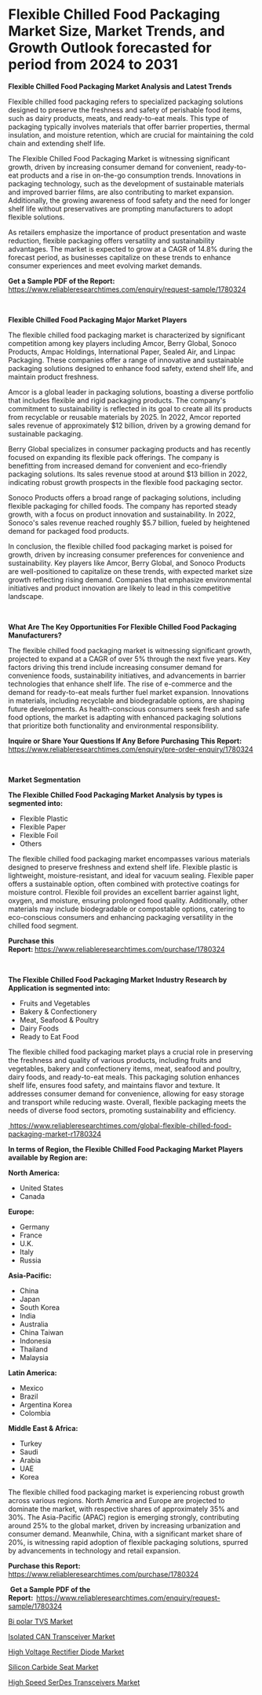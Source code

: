 <p><h1>Flexible Chilled Food Packaging Market Size, Market Trends, and Growth Outlook forecasted for period from 2024 to 2031</h1></p><p><strong>Flexible Chilled Food Packaging Market Analysis and Latest Trends</strong></p>
<p><p>Flexible chilled food packaging refers to specialized packaging solutions designed to preserve the freshness and safety of perishable food items, such as dairy products, meats, and ready-to-eat meals. This type of packaging typically involves materials that offer barrier properties, thermal insulation, and moisture retention, which are crucial for maintaining the cold chain and extending shelf life.</p><p>The Flexible Chilled Food Packaging Market is witnessing significant growth, driven by increasing consumer demand for convenient, ready-to-eat products and a rise in on-the-go consumption trends. Innovations in packaging technology, such as the development of sustainable materials and improved barrier films, are also contributing to market expansion. Additionally, the growing awareness of food safety and the need for longer shelf life without preservatives are prompting manufacturers to adopt flexible solutions.</p><p>As retailers emphasize the importance of product presentation and waste reduction, flexible packaging offers versatility and sustainability advantages. The market is expected to grow at a CAGR of 14.8% during the forecast period, as businesses capitalize on these trends to enhance consumer experiences and meet evolving market demands.</p></p>
<p><strong>Get a Sample PDF of the Report:&nbsp;</strong> <a href="https://www.reliableresearchtimes.com/enquiry/request-sample/1780324?utm_campaign=1598&utm_medium=2&utm_source=Github&utm_content=ia&utm_term=13102024&utm_id=flexible-chilled-food-packaging">https://www.reliableresearchtimes.com/enquiry/request-sample/1780324</a></p>
<p>&nbsp;</p>
<p><strong>Flexible Chilled Food Packaging Major Market Players</strong></p>
<p><p>The flexible chilled food packaging market is characterized by significant competition among key players including Amcor, Berry Global, Sonoco Products, Ampac Holdings, International Paper, Sealed Air, and Linpac Packaging. These companies offer a range of innovative and sustainable packaging solutions designed to enhance food safety, extend shelf life, and maintain product freshness.</p><p>Amcor is a global leader in packaging solutions, boasting a diverse portfolio that includes flexible and rigid packaging products. The company's commitment to sustainability is reflected in its goal to create all its products from recyclable or reusable materials by 2025. In 2022, Amcor reported sales revenue of approximately $12 billion, driven by a growing demand for sustainable packaging.</p><p>Berry Global specializes in consumer packaging products and has recently focused on expanding its flexible pack offerings. The company is benefitting from increased demand for convenient and eco-friendly packaging solutions. Its sales revenue stood at around $13 billion in 2022, indicating robust growth prospects in the flexible food packaging sector.</p><p>Sonoco Products offers a broad range of packaging solutions, including flexible packaging for chilled foods. The company has reported steady growth, with a focus on product innovation and sustainability. In 2022, Sonoco's sales revenue reached roughly $5.7 billion, fueled by heightened demand for packaged food products.</p><p>In conclusion, the flexible chilled food packaging market is poised for growth, driven by increasing consumer preferences for convenience and sustainability. Key players like Amcor, Berry Global, and Sonoco Products are well-positioned to capitalize on these trends, with expected market size growth reflecting rising demand. Companies that emphasize environmental initiatives and product innovation are likely to lead in this competitive landscape.</p></p>
<p>&nbsp;</p>
<p><strong>What Are The Key Opportunities For Flexible Chilled Food Packaging Manufacturers?</strong></p>
<p><p>The flexible chilled food packaging market is witnessing significant growth, projected to expand at a CAGR of over 5% through the next five years. Key factors driving this trend include increasing consumer demand for convenience foods, sustainability initiatives, and advancements in barrier technologies that enhance shelf life. The rise of e-commerce and the demand for ready-to-eat meals further fuel market expansion. Innovations in materials, including recyclable and biodegradable options, are shaping future developments. As health-conscious consumers seek fresh and safe food options, the market is adapting with enhanced packaging solutions that prioritize both functionality and environmental responsibility.</p></p>
<p><strong>Inquire or Share Your Questions If Any Before Purchasing This Report:</strong> <a href="https://www.reliableresearchtimes.com/enquiry/pre-order-enquiry/1780324?utm_campaign=1598&utm_medium=2&utm_source=Github&utm_content=ia&utm_term=13102024&utm_id=flexible-chilled-food-packaging">https://www.reliableresearchtimes.com/enquiry/pre-order-enquiry/1780324</a></p>
<p>&nbsp;</p>
<p><strong>Market Segmentation</strong></p>
<p><strong>The Flexible Chilled Food Packaging Market Analysis by types is segmented into:</strong></p>
<p><ul><li>Flexible Plastic</li><li>Flexible Paper</li><li>Flexible Foil</li><li>Others</li></ul></p>
<p><p>The flexible chilled food packaging market encompasses various materials designed to preserve freshness and extend shelf life. Flexible plastic is lightweight, moisture-resistant, and ideal for vacuum sealing. Flexible paper offers a sustainable option, often combined with protective coatings for moisture control. Flexible foil provides an excellent barrier against light, oxygen, and moisture, ensuring prolonged food quality. Additionally, other materials may include biodegradable or compostable options, catering to eco-conscious consumers and enhancing packaging versatility in the chilled food segment.</p></p>
<p><strong>Purchase this Report:&nbsp;</strong><a href="https://www.reliableresearchtimes.com/purchase/1780324?utm_campaign=1598&utm_medium=2&utm_source=Github&utm_content=ia&utm_term=13102024&utm_id=flexible-chilled-food-packaging">https://www.reliableresearchtimes.com/purchase/1780324</a></p>
<p>&nbsp;</p>
<p><strong>The Flexible Chilled Food Packaging Market Industry Research by Application is segmented into:</strong></p>
<p><ul><li>Fruits and Vegetables</li><li>Bakery & Confectionery</li><li>Meat, Seafood & Poultry</li><li>Dairy Foods</li><li>Ready to Eat Food</li></ul></p>
<p><p>The flexible chilled food packaging market plays a crucial role in preserving the freshness and quality of various products, including fruits and vegetables, bakery and confectionery items, meat, seafood and poultry, dairy foods, and ready-to-eat meals. This packaging solution enhances shelf life, ensures food safety, and maintains flavor and texture. It addresses consumer demand for convenience, allowing for easy storage and transport while reducing waste. Overall, flexible packaging meets the needs of diverse food sectors, promoting sustainability and efficiency.</p></p>
<p><a href="https://www.reliableresearchtimes.com/global-flexible-chilled-food-packaging-market-r1780324?utm_campaign=1598&utm_medium=2&utm_source=Github&utm_content=ia&utm_term=13102024&utm_id=flexible-chilled-food-packaging">&nbsp;https://www.reliableresearchtimes.com/global-flexible-chilled-food-packaging-market-r1780324</a></p>
<p><strong>In terms of Region, the Flexible Chilled Food Packaging Market Players available by Region are:</strong></p>
<p>
    <p> <strong> North America: </strong>
        <ul>
            <li>United States</li>
            <li>Canada</li>
        </ul>
        </p> 
    <p> <strong> Europe: </strong>
        <ul>
            <li>Germany</li>
            <li>France</li>
            <li>U.K.</li>
            <li>Italy</li>
            <li>Russia</li>
        </ul>
        </p> 
    <p> <strong> Asia-Pacific: </strong>
        <ul>
            <li>China</li>
            <li>Japan</li>
            <li>South Korea</li>
            <li>India</li>
            <li>Australia</li>
            <li>China Taiwan</li>
            <li>Indonesia</li>
            <li>Thailand</li>
            <li>Malaysia</li>
        </ul>
        </p> 
    <p> <strong> Latin America: </strong>
        <ul>
            <li>Mexico</li>
            <li>Brazil</li>
            <li>Argentina Korea</li>
            <li>Colombia</li>
        </ul>
        </p> 
    <p> <strong> Middle East & Africa: </strong>
        <ul>
            <li>Turkey</li>
            <li>Saudi</li>
            <li>Arabia</li>
            <li>UAE</li>
            <li>Korea</li>
        </ul>
    </p>
    </p>
<p><p>The flexible chilled food packaging market is experiencing robust growth across various regions. North America and Europe are projected to dominate the market, with respective shares of approximately 35% and 30%. The Asia-Pacific (APAC) region is emerging strongly, contributing around 25% to the global market, driven by increasing urbanization and consumer demand. Meanwhile, China, with a significant market share of 20%, is witnessing rapid adoption of flexible packaging solutions, spurred by advancements in technology and retail expansion.</p></p>
<p><strong>Purchase this Report: </strong><a href="https://www.reliableresearchtimes.com/purchase/1780324?utm_campaign=1598&utm_medium=2&utm_source=Github&utm_content=ia&utm_term=13102024&utm_id=flexible-chilled-food-packaging">https://www.reliableresearchtimes.com/purchase/1780324</a></p>
<p>&nbsp;<strong>Get a Sample PDF of the Report:&nbsp;&nbsp;</strong><a href="https://www.reliableresearchtimes.com/enquiry/request-sample/1780324?utm_campaign=1598&utm_medium=2&utm_source=Github&utm_content=ia&utm_term=13102024&utm_id=flexible-chilled-food-packaging">https://www.reliableresearchtimes.com/enquiry/request-sample/1780324</a></p>
<p><strong></strong></p>
<p><p><a href="https://www.linkedin.com/pulse/bi-polar-tvs-market-research-report-exploring-size-revenue-au39f?utm_campaign=1598&utm_medium=2&utm_source=Github&utm_content=ia&utm_term=13102024&utm_id=flexible-chilled-food-packaging">Bi polar TVS Market</a></p><p><a href="https://www.linkedin.com/pulse/isolated-can-transceiver-industry-sector-market-dynamics-future-amt4f?utm_campaign=1598&utm_medium=2&utm_source=Github&utm_content=ia&utm_term=13102024&utm_id=flexible-chilled-food-packaging">Isolated CAN Transceiver Market</a></p><p><a href="https://www.linkedin.com/pulse/high-voltage-rectifier-diode-market-trends-strategic-insights-px3xf?utm_campaign=1598&utm_medium=2&utm_source=Github&utm_content=ia&utm_term=13102024&utm_id=flexible-chilled-food-packaging">High Voltage Rectifier Diode Market</a></p><p><a href="https://github.com/MarciaRunte/Market-Research-Report-List-1/blob/main/silicon-carbide-seat-market.md?utm_campaign=1598&utm_medium=2&utm_source=Github&utm_content=ia&utm_term=13102024&utm_id=flexible-chilled-food-packaging">Silicon Carbide Seat Market</a></p><p><a href="https://www.linkedin.com/pulse/sustainability-trends-high-speed-serdes-transceivers-0ifmc?utm_campaign=1598&utm_medium=2&utm_source=Github&utm_content=ia&utm_term=13102024&utm_id=flexible-chilled-food-packaging">High Speed SerDes Transceivers Market</a></p></p>